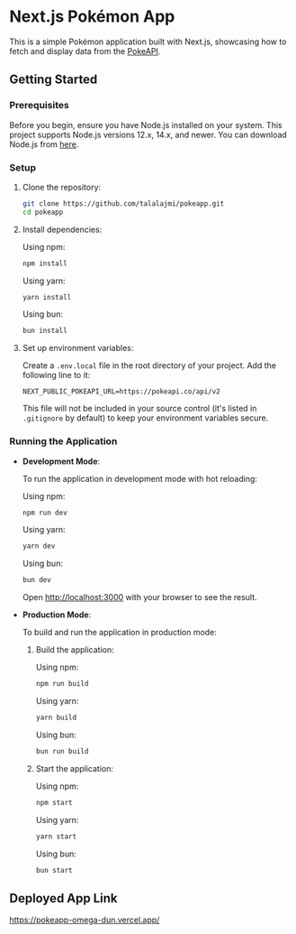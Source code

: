 
# Next.js Pokémon App

This is a simple Pokémon application built with Next.js, showcasing how to fetch and display data from the [PokeAPI](https://pokeapi.co).

## Getting Started

### Prerequisites

Before you begin, ensure you have Node.js installed on your system. This project supports Node.js versions 12.x, 14.x, and newer. You can download Node.js from [here](https://nodejs.org/).

### Setup

1. Clone the repository:

   ```bash
   git clone https://github.com/talalajmi/pokeapp.git
   cd pokeapp
   ```

2. Install dependencies:

   Using npm:

   ```bash
   npm install
   ```

   Using yarn:

   ```bash
   yarn install
   ```

   Using bun:

   ```bash
   bun install
   ```

3. Set up environment variables:

   Create a `.env.local` file in the root directory of your project. Add the following line to it:

   ```
   NEXT_PUBLIC_POKEAPI_URL=https://pokeapi.co/api/v2
   ```

   This file will not be included in your source control (it's listed in `.gitignore` by default) to keep your environment variables secure.

### Running the Application

- **Development Mode**:

  To run the application in development mode with hot reloading:

  Using npm:

  ```bash
  npm run dev
  ```

  Using yarn:

  ```bash
  yarn dev
  ```

  Using bun:

  ```bash
  bun dev
  ```

  Open [http://localhost:3000](http://localhost:3000) with your browser to see the result.

- **Production Mode**:

  To build and run the application in production mode:

  1. Build the application:

     Using npm:

     ```bash
     npm run build
     ```

     Using yarn:

     ```bash
     yarn build
     ```

     Using bun:

     ```bash
     bun run build
     ```

  2. Start the application:

     Using npm:

     ```bash
     npm start
     ```

     Using yarn:

     ```bash
     yarn start
     ```

     Using bun:

     ```bash
     bun start
     ```


## Deployed App Link

https://pokeapp-omega-dun.vercel.app/
